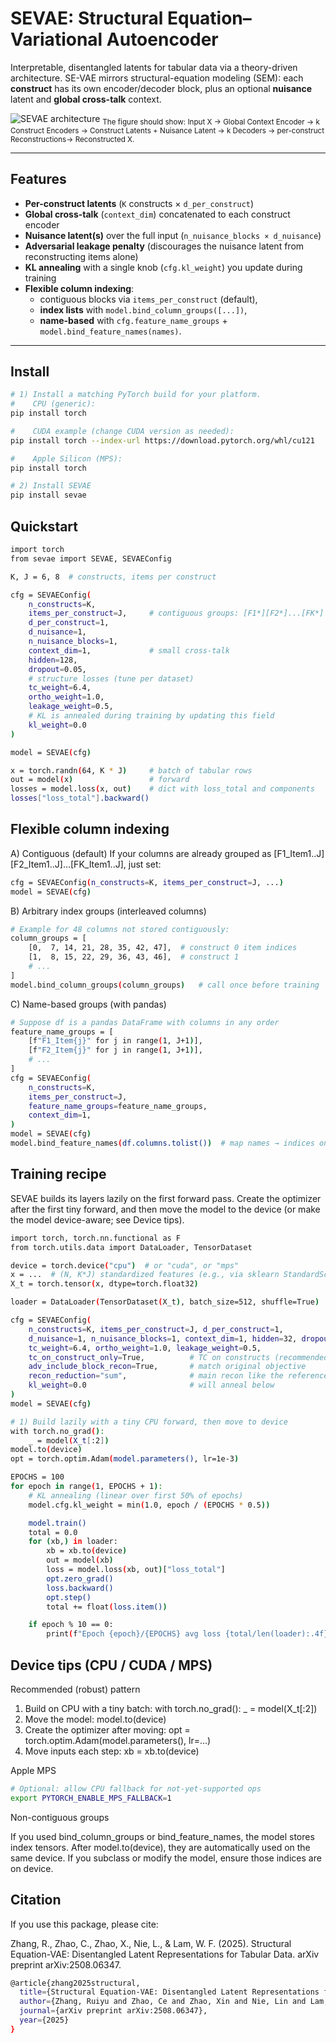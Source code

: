 # SEVAE: Structural Equation–Variational Autoencoder

Interpretable, disentangled latents for tabular data via a theory-driven architecture. SE-VAE mirrors structural-equation modeling (SEM): each **construct** has its own encoder/decoder block, plus an optional **nuisance** latent and **global cross-talk** context.

![SEVAE architecture](https://ryzhanghason.github.io/images/SE-VAE_Architecture_F1.png)
<sub>The figure should show: Input X → Global Context Encoder → k Construct Encoders → Construct Latents + Nuisance Latent → k Decoders → per-construct Reconstructions→ Reconstructed X.</sub>

---

## Features

- **Per-construct latents** (`K` constructs × `d_per_construct`)
- **Global cross-talk** (`context_dim`) concatenated to each construct encoder
- **Nuisance latent(s)** over the full input (`n_nuisance_blocks × d_nuisance`)
- **Adversarial leakage penalty** (discourages the nuisance latent from reconstructing items alone)
- **KL annealing** with a single knob (`cfg.kl_weight`) you update during training
- **Flexible column indexing**:
  - contiguous blocks via `items_per_construct` (default),
  - **index lists** with `model.bind_column_groups([...])`,
  - **name-based** with `cfg.feature_name_groups` + `model.bind_feature_names(names)`.

---

## Install

```bash
# 1) Install a matching PyTorch build for your platform.
#    CPU (generic):
pip install torch

#    CUDA example (change CUDA version as needed):
pip install torch --index-url https://download.pytorch.org/whl/cu121

#    Apple Silicon (MPS):
pip install torch

# 2) Install SEVAE
pip install sevae
```

## Quickstart

```bash
import torch
from sevae import SEVAE, SEVAEConfig

K, J = 6, 8  # constructs, items per construct

cfg = SEVAEConfig(
    n_constructs=K,
    items_per_construct=J,     # contiguous groups: [F1*][F2*]...[FK*]
    d_per_construct=1,
    d_nuisance=1,
    n_nuisance_blocks=1,
    context_dim=1,             # small cross-talk
    hidden=128,
    dropout=0.05,
    # structure losses (tune per dataset)
    tc_weight=6.4,
    ortho_weight=1.0,
    leakage_weight=0.5,
    # KL is annealed during training by updating this field
    kl_weight=0.0
)

model = SEVAE(cfg)

x = torch.randn(64, K * J)     # batch of tabular rows
out = model(x)                 # forward
losses = model.loss(x, out)    # dict with loss_total and components
losses["loss_total"].backward()
```

## Flexible column indexing
A) Contiguous (default)
If your columns are already grouped as [F1_Item1..J][F2_Item1..J]...[FK_Item1..J], just set:
```bash
cfg = SEVAEConfig(n_constructs=K, items_per_construct=J, ...)
model = SEVAE(cfg)
```

B) Arbitrary index groups (interleaved columns)
```bash
# Example for 48 columns not stored contiguously:
column_groups = [
    [0,  7, 14, 21, 28, 35, 42, 47],  # construct 0 item indices
    [1,  8, 15, 22, 29, 36, 43, 46],  # construct 1
    # ...
]
model.bind_column_groups(column_groups)   # call once before training
```
C) Name-based groups (with pandas)
```bash
# Suppose df is a pandas DataFrame with columns in any order
feature_name_groups = [
    [f"F1_Item{j}" for j in range(1, J+1)],
    [f"F2_Item{j}" for j in range(1, J+1)],
    # ...
]
cfg = SEVAEConfig(
    n_constructs=K,
    items_per_construct=J,
    feature_name_groups=feature_name_groups,
    context_dim=1,
)
model = SEVAE(cfg)
model.bind_feature_names(df.columns.tolist())  # map names → indices once
```

## Training recipe
SEVAE builds its layers lazily on the first forward pass. Create the optimizer after the first tiny forward, and then move the model to the device (or make the model device-aware; see Device tips).

```bash
import torch, torch.nn.functional as F
from torch.utils.data import DataLoader, TensorDataset

device = torch.device("cpu")  # or "cuda", or "mps"
x = ...  # (N, K*J) standardized features (e.g., via sklearn StandardScaler)
X_t = torch.tensor(x, dtype=torch.float32)

loader = DataLoader(TensorDataset(X_t), batch_size=512, shuffle=True)

cfg = SEVAEConfig(
    n_constructs=K, items_per_construct=J, d_per_construct=1,
    d_nuisance=1, n_nuisance_blocks=1, context_dim=1, hidden=32, dropout=0.05,
    tc_weight=6.4, ortho_weight=1.0, leakage_weight=0.5,
    tc_on_construct_only=True,          # TC on constructs (recommended)
    adv_include_block_recon=True,       # match original objective
    recon_reduction="sum",              # main recon like the reference script
    kl_weight=0.0                       # will anneal below
)
model = SEVAE(cfg)

# 1) Build lazily with a tiny CPU forward, then move to device
with torch.no_grad():
    _ = model(X_t[:2])
model.to(device)
opt = torch.optim.Adam(model.parameters(), lr=1e-3)

EPOCHS = 100
for epoch in range(1, EPOCHS + 1):
    # KL annealing (linear over first 50% of epochs)
    model.cfg.kl_weight = min(1.0, epoch / (EPOCHS * 0.5))

    model.train()
    total = 0.0
    for (xb,) in loader:
        xb = xb.to(device)
        out = model(xb)
        loss = model.loss(xb, out)["loss_total"]
        opt.zero_grad()
        loss.backward()
        opt.step()
        total += float(loss.item())

    if epoch % 10 == 0:
        print(f"Epoch {epoch}/{EPOCHS} avg loss {total/len(loader):.4f} (β={model.cfg.kl_weight:.2f})")
```

## Device tips (CPU / CUDA / MPS)

Recommended (robust) pattern

1.	Build on CPU with a tiny batch: with torch.no_grad(): _ = model(X_t[:2])
2.	Move the model: model.to(device)
3.	Create the optimizer after moving: opt = torch.optim.Adam(model.parameters(), lr=...)
4.	Move inputs each step: xb = xb.to(device)
	

Apple MPS

```bash
# Optional: allow CPU fallback for not-yet-supported ops
export PYTORCH_ENABLE_MPS_FALLBACK=1
```

Non-contiguous groups

If you used bind_column_groups or bind_feature_names, the model stores index tensors. After model.to(device), they are automatically used on the same device. If you subclass or modify the model, ensure those indices are on device.

## Citation

If you use this package, please cite:

Zhang, R., Zhao, C., Zhao, X., Nie, L., & Lam, W. F. (2025). Structural Equation-VAE: Disentangled Latent Representations for Tabular Data. arXiv preprint arXiv:2508.06347.
```bash
@article{zhang2025structural,
  title={Structural Equation-VAE: Disentangled Latent Representations for Tabular Data},
  author={Zhang, Ruiyu and Zhao, Ce and Zhao, Xin and Nie, Lin and Lam, Wai-Fung},
  journal={arXiv preprint arXiv:2508.06347},
  year={2025}
}
```
